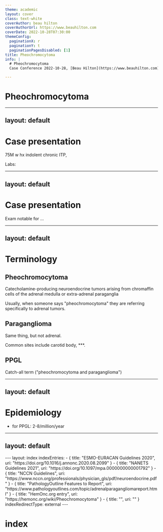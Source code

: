 ```yaml
---
theme: academic
layout: cover
class: text-white
coverAuthor: beau hilton 
coverAuthorUrl: https://www.beauhilton.com
coverDate: 2022-10-28T07:30:00
themeConfig:
  paginationX: r
  paginationY: t
  paginationPagesDisabled: [1]
title: Pheochromocytoma
info: |
  # Pheochromocytoma
  Case Conference 2022-10-28, [Beau Hilton](https://www.beauhilton.com)

---
```


# Pheochromocytoma

---
layout: default
---


# Case presentation

75M w hx indolent chronic ITP, 

Labs:

---
layout: default
---


# Case presentation

Exam notable for ...

---
layout: default
---

# Terminology

## Pheochromocytoma

Catecholamine-producing neuroendocrine tumors arising from chromaffin cells of the adrenal medulla or extra-adrenal paraganglia

Usually, when someone says "pheochromocytoma" they are referring specifically to adrenal tumors.

## Paraganglioma

Same thing, but not adrenal.

Common sites include carotid body, ***.

## PPGL

Catch-all term ("pheochromocytoma and paraganglioma")

---
layout: default
---

# Epidemiology

- for PPGL: 2-8/million/year


---
layout: default
---


<Footnotes separator>
  <Footnote :number=1><a href="https://doi.org/10.1186/s43046-022-00116-5" rel="noreferrer" target="_blank"></a></Footnote>
</Footnotes>
---
layout: index
indexEntries:
  - { title: "ESMO-EURACAN Guidelines 2020", uri: "https://doi.org/10.1016/j.annonc.2020.08.2099" }
  - { title: "NANETS Guidelines 2021", uri: "https://doi.org/10.1097/mpa.0000000000001792" }
  - { title: "NCCN Guidelines", uri: "https://www.nccn.org/professionals/physician_gls/pdf/neuroendocrine.pdf" }
  - { title: "PathologyOutline Features to Report", uri: "https://www.pathologyoutlines.com/topic/adrenalparagangliomareport.html" }
  - { title: "HemOnc.org entry", uri: "https://hemonc.org/wiki/Pheochromocytoma" }
  - { title: "", uri: "" }
indexRedirectType: external
---

# index

